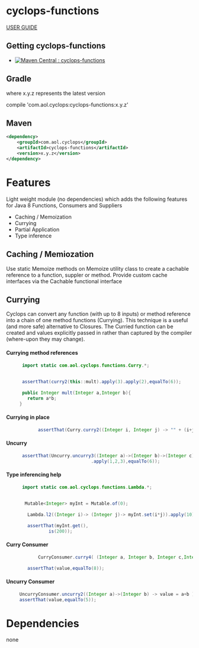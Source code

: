 # cyclops-functions

[USER GUIDE](http://gist.asciidoctor.org/?github-aol/cyclops//user-guide/lambdas.adoc)

## Getting cyclops-functions

* [![Maven Central : cyclops-functions](https://maven-badges.herokuapp.com/maven-central/com.aol.cyclops/cyclops-functions/badge.svg)](https://maven-badges.herokuapp.com/maven-central/com.aol.cyclops/cyclops-functions)


## Gradle

where x.y.z represents the latest version

compile 'com.aol.cyclops:cyclops-functions:x.y.z'

## Maven

```xml
<dependency>
    <groupId>com.aol.cyclops</groupId>
    <artifactId>cyclops-functions</artifactId>
    <version>x.y.z</version>
</dependency>
```

# Features

Light weight module (no dependencies) which adds the following features for Java 8 Functions, Consumers and Suppliers 

* Caching / Memoization
* Currying
* Partial Application
* Type inference

## Caching / Memiozation

Use static Memoize methods on Memoize utility class to create a cachable reference to a function, suppler or method. Provide custom cache interfaces via the Cachable functional interface

## Currying

Cyclops can convert any function (with up to 8 inputs) or method reference into a chain of one method functions (Currying). This technique is a useful (and more safe) alternative to Closures. The Curried function can be created and values explicitly passed in rather than captured by the compiler (where-upon they may change).

#### Currying method references 
```java
	  import static com.aol.cyclops.functions.Curry.*;
	  
	  
      assertThat(curry2(this::mult).apply(3).apply(2),equalTo(6));
      
      public Integer mult(Integer a,Integer b){
		return a*b;
	 }
```	 

#### Currying in place

```java
      		assertThat(Curry.curry2((Integer i, Integer j) -> "" + (i+j) +   "hello").apply(1).apply(2),equalTo("3hello"));
 ```    		

#### Uncurry

```java
      assertThat(Uncurry.uncurry3((Integer a)->(Integer b)->(Integer c)->a+b+c)
								.apply(1,2,3),equalTo(6));
```								

#### Type inferencing help

```java
      import static com.aol.cyclops.functions.Lambda.*;
	 
	 
	   Mutable<Integer> myInt = Mutable.of(0);
		
		Lambda.l2((Integer i)-> (Integer j)-> myInt.set(i*j)).apply(10).apply(20);
		
		assertThat(myInt.get(),
				is(200));
```
#### Curry Consumer

```java
     		CurryConsumer.curry4( (Integer a, Integer b, Integer c,Integer d) -> value = a+b+c+d).apply(2).apply(1).apply(2).accept(3);
     		
		assertThat(value,equalTo(8));
```	
#### Uncurry Consumer 

```java
     UncurryConsumer.uncurry2((Integer a)->(Integer b) -> value = a+b ).accept(2,3);
	 assertThat(value,equalTo(5));
```
	 
# Dependencies

none


